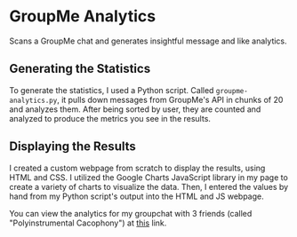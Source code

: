 # GroupMe Analytics
Scans a GroupMe chat and generates insightful message and like analytics.


## Generating the Statistics
To generate the statistics, I used a Python script. Called `groupme-analytics.py`, it pulls down messages from GroupMe's API in chunks of 20 and analyzes them. After being sorted by user, they are counted and analyzed to produce the metrics you see in the results.


## Displaying the Results
I created a custom webpage from scratch to display the results, using HTML and CSS. I utilized the Google Charts JavaScript library in my page to create a variety of charts to visualize the data. Then, I entered the values by hand from my Python script's output into the HTML and JS webpage.


You can view the analytics for my groupchat with 3 friends (called "Polyinstrumental Cacophony") at [this](http://vasilescur.github.io/groupme-analytics/polyinstrumental-cacophony.html) link.
